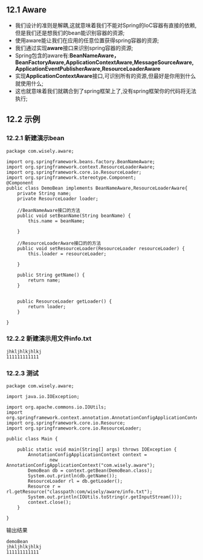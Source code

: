 ## 12.1 Aware
- 我们设计的准则是解耦,这就意味着我们不能对Spring的IoC容器有直接的依赖,但是我们还是想我们的bean能识别容器的资源;
- 使用aware能让我们在应用的任意位置获得spring容器的资源;
- 我们通过实现**aware**接口来识别spring容器的资源;
- Spring包含的aware有:**BeanNameAware，BeanFactoryAware,ApplicationContextAware,MessageSourceAware,ApplicationEventPublisherAware,ResourceLoaderAware**
- 实现**ApplicationContextAware**接口,可识别所有的资源,但最好是你用到什么就使用什么;
- 这也就意味着我们就耦合到了spring框架上了,没有spring框架你的代码将无法执行;



## 12.2 示例
### 12.2.1 新建演示bean
```
package com.wisely.aware;

import org.springframework.beans.factory.BeanNameAware;
import org.springframework.context.ResourceLoaderAware;
import org.springframework.core.io.ResourceLoader;
import org.springframework.stereotype.Component;
@Component
public class DemoBean implements BeanNameAware,ResourceLoaderAware{
	private String name;
	private ResourceLoader loader;

	//BeanNameAware接口的方法
	public void setBeanName(String beanName) {
		this.name = beanName;

	}

	//ResourceLoaderAware接口的的方法
	public void setResourceLoader(ResourceLoader resourceLoader) {
		this.loader = resourceLoader;

	}

	public String getName() {
		return name;
	}


	public ResourceLoader getLoader() {
		return loader;
	}

}

```
### 12.2.2 新建演示用文件info.txt
```
jhkljhlkjhlkj
111111111111
```
### 12.2.3 测试
```
package com.wisely.aware;

import java.io.IOException;

import org.apache.commons.io.IOUtils;
import org.springframework.context.annotation.AnnotationConfigApplicationContext;
import org.springframework.core.io.Resource;
import org.springframework.core.io.ResourceLoader;

public class Main {

	public static void main(String[] args) throws IOException {
		AnnotationConfigApplicationContext context =
        		new AnnotationConfigApplicationContext("com.wisely.aware");
		DemoBean db = context.getBean(DemoBean.class);
		System.out.println(db.getName());
		ResourceLoader rl = db.getLoader();
		Resource r = rl.getResource("classpath:com/wisely/aware/info.txt");
		System.out.println(IOUtils.toString(r.getInputStream()));
		context.close();
	}

}

```
输出结果
```
demoBean
jhkljhlkjhlkj
111111111111
```